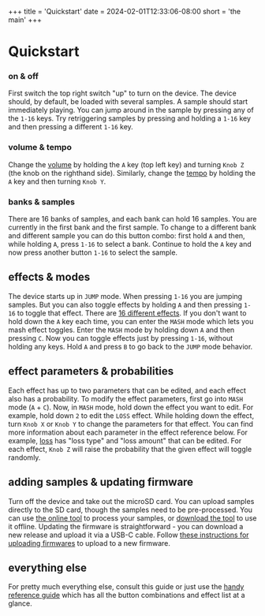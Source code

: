 +++
title = 'Quickstart'
date = 2024-02-01T12:33:06-08:00
short = 'the main'
+++

# Quickstart

### on & off

First switch the top right switch "up" to turn on the device. The device should, by default, be loaded with several samples. A sample should start immediately playing. You can jump around in the sample by pressing any of the `1-16` keys. Try retriggering samples by pressing and holding a `1-16` key and then pressing a different `1-16` key.

### volume & tempo

Change the [volume](#volume) by holding the `A` key (top left key) and turning `Knob Z` (the knob on the righthand side). Similarly, change the [tempo](#tempo) by holding the `A` key and then turning `Knob Y`.

### banks & samples

There are 16 banks of samples, and each bank can hold 16 samples. You are currently in the first bank and the first sample. To change to a different bank and different sample you can do this button combo: first hold `A` and then, while holding `A`, press `1-16` to select a bank. Continue to hold the `A` key and now press another button `1-16` to select the sample.

## effects & modes

The device starts up in `JUMP` mode. When pressing `1-16` you are jumping samples. But you can also toggle effects by holding `A` and then pressing `1-16` to toggle that effect. There are [16 different effects](#effect-list). If you don't want to hold down the `A` key each time, you can enter the `MASH` mode which lets you mash effect toggles. Enter the `MASH` mode by holding down `A` and then pressing `C`. Now you can toggle effects just by pressing `1-16`, without holding any keys. Hold `A` and press `B` to go back to the `JUMP` mode behavior.

## effect parameters & probabilities

Each effect has up to two parameters that can be edited, and each effect also has a probability. To modify the effect parameters, first go into `MASH` mode (`A` + `C`). Now, in `MASH` mode, hold down the effect you want to edit. For example, hold down `2` to edit the `LOSS` effect. While holding down the effect, turn `Knob X` or `Knob Y` to change the parameters for that effect. You can find more information about each parameter in the effect reference below. For example, [loss](#loss) has "loss type" and "loss amount" that can be edited. For each effect, `Knob Z` will raise the probability that the given effect will toggle randomly.

## adding samples & updating firmware

Turn off the device and take out the microSD card. You can upload samples directly to the SD card, though the samples need to be pre-processed. You can use [the online tool](/tool) to process your samples, or [download the tool](#uploading-samples) to use it offline. Updating the firmware is straightforward - you can download a new release and upload it via a USB-C cable. Follow [these instructions for uploading firmwares](#uploading-firmware) to upload to a new firmware.

## everything else

For pretty much everything else, consult this guide or just use the [handy reference guide](#reference) which has all the button combinations and effect list at a glance.